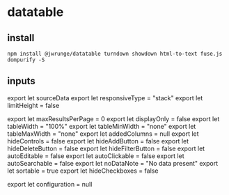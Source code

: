 # datatable

## install

`npm install @jwrunge/datatable turndown showdown html-to-text fuse.js dompurify -S`

## inputs

export let sourceData
export let responsiveType = "stack"
export let limitHeight = false

export let maxResultsPerPage = 0
export let displayOnly = false
export let tableWidth = "100%"
export let tableMinWidth = "none"
export let tableMaxWidth = "none"
export let addedColumns = null
export let hideControls = false
export let hideAddButton = false
export let hideDeleteButton = false
export let hideFilterButton = false
export let autoEditable = false
export let autoClickable = false
export let autoSearchable = false
export let noDataNote = "No data present"
export let sortable = true
export let hideCheckboxes = false

export let configuration = null